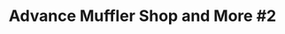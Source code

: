 ---
title: "Advance Muffler Shop and More #2"
url: /pinehurst/advance-muffler-shop-and-more-2/
shop: car repair
---